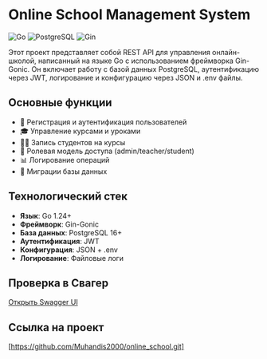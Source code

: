 # Online School Management System

![Go](https://img.shields.io/badge/Go-1.24+-00ADD8?logo=go)
![PostgreSQL](https://img.shields.io/badge/PostgreSQL-16+-4169E1?logo=postgresql)
![Gin](https://img.shields.io/badge/Gin-1.9+-000000?logo=go)

Этот проект представляет собой REST API для управления онлайн-школой, написанный на языке Go с использованием фреймворка Gin-Gonic. Он включает работу с базой данных PostgreSQL, аутентификацию через JWT, логирование и конфигурацию через JSON и .env файлы.

## Основные функции

- 📝 Регистрация и аутентификация пользователей
- 🎓 Управление курсами и уроками
- 👨‍🎓 Запись студентов на курсы
- 🔐 Ролевая модель доступа (admin/teacher/student)
- 📊 Логирование операций
- 🔧 Миграции базы данных

## Технологический стек

- **Язык**: Go 1.24+
- **Фреймворк**: Gin-Gonic
- **База данных**: PostgreSQL 16+
- **Аутентификация**: JWT
- **Конфигурация**: JSON + .env
- **Логирование**: Файловые логи

## Проверка в Свагер

[Открыть Swagger UI](http://localhost:8080/swagger/index.html)

## Ссылка на проект

[https://github.com/Muhandis2000/online_school.git]
